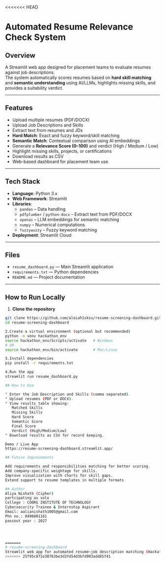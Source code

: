 <<<<<<< HEAD
# Automated Resume Relevance Check System

## Overview
A Streamlit web app designed for placement teams to evaluate resumes against job descriptions.  
The system automatically scores resumes based on **hard skill matching** and **semantic understanding** using AI/LLMs, highlights missing skills, and provides a suitability verdict.

---

## Features
- Upload multiple resumes (PDF/DOCX)
- Upload Job Descriptions and Skills
- Extract text from resumes and JDs
- **Hard Match**: Exact and fuzzy keyword/skill matching
- **Semantic Match**: Contextual comparison using AI embeddings
- Generate a **Relevance Score (0–100)** and verdict (High / Medium / Low)
- Highlight missing skills, projects, or certifications
- Download results as CSV
- Web-based dashboard for placement team use

---

## Tech Stack
- **Language**: Python 3.x
- **Web Framework**: Streamlit
- **Libraries**:
  - `pandas` – Data handling
  - `pdfplumber` / `python-docx` – Extract text from PDF/DOCX
  - `openai` – LLM embeddings for semantic matching
  - `numpy` – Numerical computations
  - `fuzzywuzzy` – Fuzzy keyword matching
- **Deployment**: Streamlit Cloud

---

## Files
- `resume_dashboard.py` — Main Streamlit application
- `requirements.txt` — Python dependencies
- `README.md` — Project documentation

---

## How to Run Locally

1. **Clone the repository**
```bash
git clone https://github.com/aleiah1skss/resume-screening-dashboard.git
cd resume-screening-dashboard

2.Create a virtual environment (optional but recommended)
python -m venv hackathon_env
source hackathon_env/Scripts/activate   # Windows
# OR
source hackathon_env/bin/activate       # Mac/Linux

3.Install dependencies
pip install -r requirements.txt

4.Run the app
streamlit run resume_dashboard.py

## How to Use

° Enter the Job Description and Skills (comma separated).
° Upload resumes (PDF or DOCX).
° View results table showing:
   Matched Skills
   Missing Skills
   Hard Score
   Semantic Score
   Final Score
   Verdict (High/Medium/Low)
° Download results as CSV for record keeping.

Demo / Live App
https://resume-screening-dashboard.streamlit.app/

## Future Improvements

Add requirements and responsibilities matching for better scoring.
Add company-specific weightage for skills.
Improve visualization with charts for skill gaps.
Extend support to resume templates in multiple formats

## Author
Aliya Nishath (Cipher)
partcipating as solo
College : COORG INSTITUTE OF TECHNOLOGY
Cybersecurity Trainee & Internship Aspirant
Email: aalianishath1005@gmail.com
Phn no.: 8496001161
passout year : 2027



 
=======
# resume-screening-dashboard
Streamlit web app for automated resume–job description matching (Hackathon project)
>>>>>>> 25f95c872e30763be3d3fd54d3bfd993add85f41
